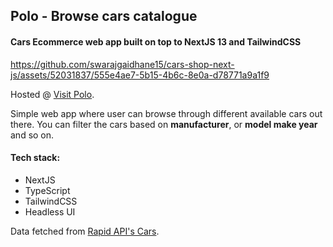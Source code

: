 ## Polo - Browse cars catalogue

#### Cars Ecommerce web app built on top to NextJS 13 and TailwindCSS

https://github.com/swarajgaidhane15/cars-shop-next-js/assets/52031837/555e4ae7-5b15-4b6c-8e0a-d78771a9a1f9

Hosted @ [Visit Polo](https://polo-showcase.vercel.app/).

Simple web app where user can browse through different available cars out there. You can filter the cars based on **manufacturer**, or **model make year** and so on.

#### Tech stack:
- NextJS
- TypeScript
- TailwindCSS
- Headless UI

Data fetched from [Rapid API's Cars](https://rapidapi.com/apininjas/api/cars-by-api-ninjas).
